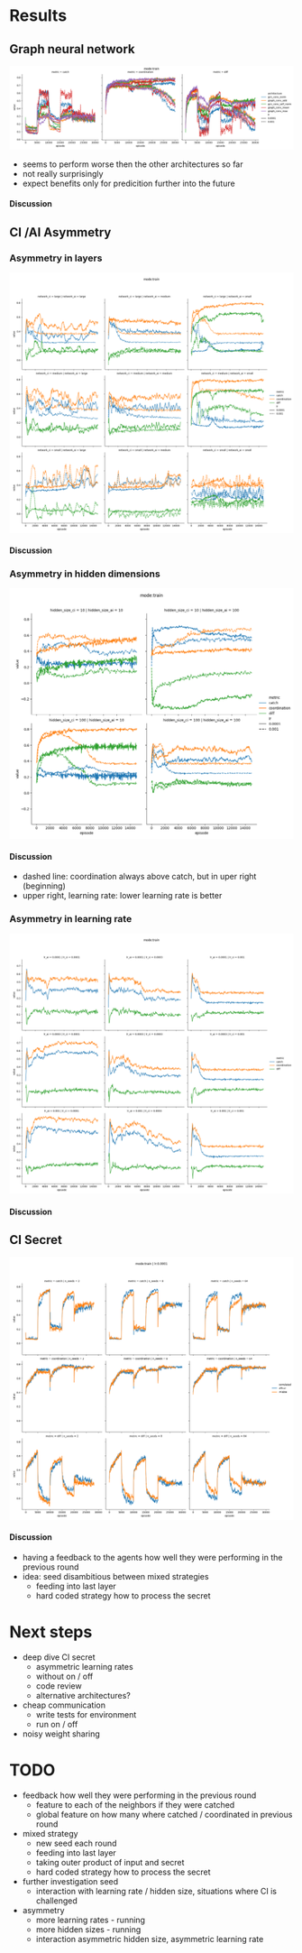 # Results

## Graph neural network

![](../../runs/gnn/test1/plot/mean.png)

* seems to perform worse then the other architectures so far
* not really surprisingly
* expect benefits only for predicition further into the future

#### Discussion

## CI /AI Asymmetry

### Asymmetry in layers

![](../../runs/attention/asymmetric_layer/plot/mean.png)

#### Discussion

### Asymmetry in hidden dimensions

![](../../runs/attention/asymmetric_hidden/plot/mean.png)

#### Discussion
* dashed line: coordination always above catch, but in uper right (beginning)
* upper right, learning rate: lower learning rate is better

### Asymmetry in learning rate

![](../../runs/attention/asymmetric_lr/plot/mean.png)

#### Discussion

## CI Secret

![](../../runs/seed/test1/plot/mean.png)

#### Discussion

* having a feedback to the agents how well they were performing in the previous round
* idea: seed disambitious between mixed strategies
    * feeding into last layer
    * hard coded strategy how to process the secret


# Next steps
* deep dive CI secret
    * asymmetric learning rates
    * without on / off
    * code review
    * alternative architectures?
* cheap communication
    * write tests for environment
    * run on / off
* noisy weight sharing

# TODO
* feedback how well they were performing in the previous round
    * feature to each of the neighbors if they were catched
    * global feature on how many where catched / coordinated in previous round
* mixed strategy
    * new seed each round
    * feeding into last layer
    * taking outer product of input and secret
    * hard coded strategy how to process the secret
* further investigation seed 
    * interaction with learning rate / hidden size, situations where CI is challenged
* asymmetry
    * more learning rates - running
    * more hidden sizes - running
    * interaction asymmetric hidden size, asymmetric learning rate


